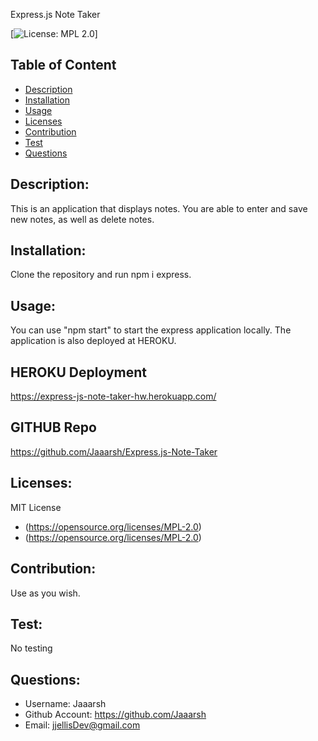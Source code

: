 
  Express.js Note Taker

  [![License: MPL 2.0](https://img.shields.io/badge/License-MPL_2.0-brightgreen.svg)]

  ## Table of Content
  * [Description](#description)
  * [Installation](#installation)
  * [Usage](#usage)
  * [Licenses](#licenses)
  * [Contribution](#contribution)
  * [Test](#test)
  * [Questions](#questions)
  
  ## Description:
  This is an application that displays notes. You are able to enter and save new notes, as well as delete notes.
  
  ## Installation:
  Clone the repository and run npm i express.
  
  ## Usage:
  You can use "npm start" to start the express application locally. The application is also deployed at HEROKU.
  
  ## HEROKU Deployment
  https://express-js-note-taker-hw.herokuapp.com/

  ## GITHUB Repo
  https://github.com/Jaaarsh/Express.js-Note-Taker
  
  ## Licenses:
  MIT License
  * (https://opensource.org/licenses/MPL-2.0)
  * (https://opensource.org/licenses/MPL-2.0)
  
  ## Contribution:
  Use as you wish.
  
  ## Test:
  No testing
 
  ## Questions:
  * Username: Jaaarsh
  * Github Account: https://github.com/Jaaarsh
  * Email: jjellisDev@gmail.com
  
